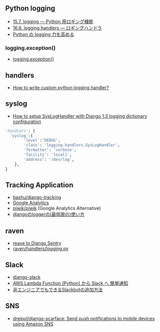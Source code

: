 ## Python logging

- [15.7. logging — Python 用ロギング機能](http://docs.python.jp/2/library/logging.html)
- [16.8. logging.handlers — ロギングハンドラ](http://docs.python.jp/3/library/logging.handlers.html)
- [Python の logging 力を高める](http://momijiame.tumblr.com/post/41503983502/python-%E3%81%AE-logging-%E5%8A%9B%E3%82%92%E9%AB%98%E3%82%81%E3%82%8B)

### logging.exception()

- [logging.exception()](http://www.alexconrad.org/2013/02/loggingexception.html)

## handlers

- [How to write custom python logging handler?](http://stackoverflow.com/questions/3118059/how-to-write-custom-python-logging-handler)

## syslog

- [How to setup SysLogHandler with Django 1.3 logging dictionary configuration](http://stackoverflow.com/questions/6205254/how-to-setup-sysloghandler-with-django-1-3-logging-dictionary-configuration)

~~~py
'handlers': {
  'syslog':{
        'level':'DEBUG',
        'class': 'logging.handlers.SysLogHandler',
        'formatter': 'verbose',
        'facility': 'local1',
        'address': '/dev/log',
    },
}
~~~

## Tracking Application
- [bashu/django-tracking](https://github.com/bashu/django-tracking)
- [Google Analytics](http://www.google.com/analytics/)
- [piwik/piwik](https://github.com/piwik/piwik) (Google Analytics Alternative)
- [djangoのloggerの(最低限の)使い方](http://qiita.com/sakamossan/items/a98b949738028ad39a6b)

## raven

- [reave to Django Sentry](https://docs.getsentry.com/hosted/clients/python/integrations/django/)
- [raven/handlers/logging.py](https://github.com/getsentry/raven-python/blob/master/raven/handlers/logging.py)

## Slack

- [django-slack](http://django-slack.readthedocs.org/)
- [AWS Lambda Function (Python) から Slack へ 簡単通知](http://qiita.com/iktakahiro/items/b3de0474b81edb115655)
- [非エンジニアでもできるSlackbotの追加方法
](http://qiita.com/yukihirai0505/items/b74425cb70dd7c045219)

## SNS

- [dreipol/django-scarface:  Send push notifications to mobile devices using Amazon SNS](https://github.com/dreipol/django-scarface)
